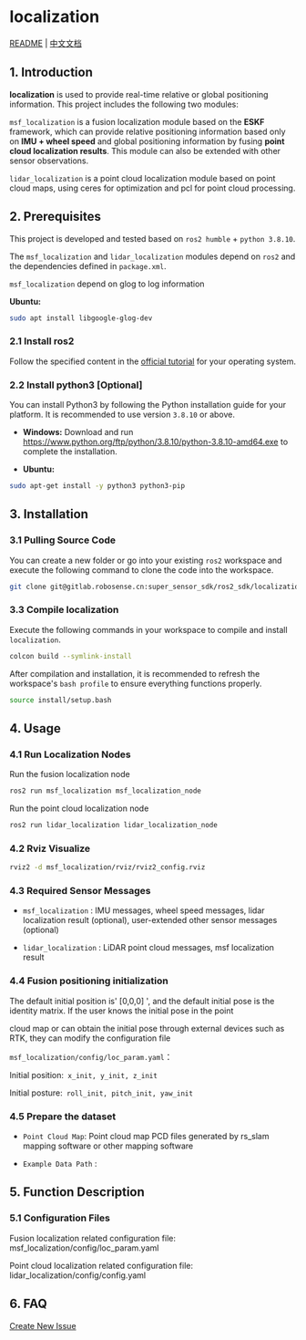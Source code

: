 # localization

[README](README.md) | [中文文档](README_CN.md)

## 1. Introduction
**localization** is used to provide real-time relative or global positioning information. This project includes the following two modules:

`msf_localization` is a fusion localization module based on the **ESKF** framework, which can provide relative positioning information based only on **IMU + wheel speed** and global positioning information by fusing **point cloud localization results**. This module can also be extended with other sensor observations.

`lidar_localization` is a point cloud localization module based on point cloud maps, using ceres for optimization and pcl for point cloud processing.

## 2. Prerequisites

This project is developed and tested based on `ros2 humble` + `python 3.8.10`.

The `msf_localization` and `lidar_localization` modules depend on `ros2` and the dependencies defined in `package.xml`.

`msf_localization` depend on glog to log information  

**Ubuntu:**
```bash
sudo apt install libgoogle-glog-dev
```

### 2.1 Install ros2

Follow the specified content in the [official tutorial](https://fishros.org/doc/ros2/humble/Installation.html) for your operating system.

### 2.2 Install python3 [Optional]

You can install Python3 by following the Python installation guide for your platform. It is recommended to use version `3.8.10` or above.

* **Windows:** Download and run https://www.python.org/ftp/python/3.8.10/python-3.8.10-amd64.exe to complete the installation.

* **Ubuntu:** 
```bash
sudo apt-get install -y python3 python3-pip
```

## 3. Installation

### 3.1 Pulling Source Code

You can create a new folder or go into your existing `ros2` workspace and execute the following command to clone the code into the workspace.

```bash
git clone git@gitlab.robosense.cn:super_sensor_sdk/ros2_sdk/localization.git -b main
```

### 3.3 Compile localization

Execute the following commands in your workspace to compile and install `localization`.

```bash
colcon build --symlink-install 
```

After compilation and installation, it is recommended to refresh the workspace's `bash profile` to ensure everything functions properly.

```bash
source install/setup.bash
```

## 4. Usage

### 4.1 Run Localization Nodes

Run the fusion localization node

```bash
ros2 run msf_localization msf_localization_node 
```

Run the point cloud localization node
```bash
ros2 run lidar_localization lidar_localization_node
```

### 4.2 Rviz Visualize 

```bash
rviz2 -d msf_localization/rviz/rviz2_config.rviz
```
### 4.3 Required Sensor Messages

* `msf_localization` : IMU messages, wheel speed messages, lidar localization result (optional), user-extended other sensor messages (optional)

* `lidar_localization` : LiDAR point cloud messages, msf localization result

### 4.4 Fusion positioning initialization

The default initial position is' [0,0,0] ', and the default initial pose is the identity matrix. If the user knows the initial pose in the point

cloud map or can obtain the initial pose through external devices such as RTK, they can modify the configuration file

`msf_localization/config/loc_param.yaml`：

Initial position:` x_init, y_init, z_init`

Initial posture:` roll_init, pitch_init, yaw_init`

### 4.5 Prepare the dataset

* `Point Cloud Map`: Point cloud map PCD files generated by rs_slam mapping software or other mapping software

* `Example Data Path` :

## 5. Function Description

### 5.1 Configuration Files

Fusion localization related configuration file: msf_localization/config/loc_param.yaml

Point cloud localization related configuration file: lidar_localization/config/config.yaml

## 6. FAQ

[Create New Issue](http://gitlab.robosense.cn/super_sensor_sdk/ros2_sdk/localization/-/issues/new)

